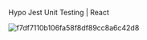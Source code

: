 Hypo Jest Unit Testing | React


![f7df7110b106fa58f8df89cc8a6c42d8](https://github.com/mirzaselimovic2005/Hypo-Jest-Unit-Testing/assets/91285462/c716d05a-0ee3-4793-8d46-07711b58ebad)



